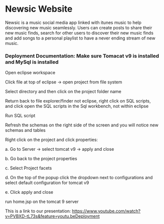 # Newsic Website

Newsic is a music social media app linked with itunes music to help discovering new music seamlessly. 
Users can create posts to share their new music finds, search for other users to discover their new music 
finds and add songs to a personal playlist to have a never ending stream of new music.

### Deployment Documentation: Make sure Tomacat v9 is installed and MySql is installed

Open eclipse workspace

Click file at top of eclipse -> open project from file system

Select directory and then click on the project folder name

Return back to file explorer/finder not eclipse, right click on SQL scripts, and click open the SQL scripts in the Sql workbench, not within eclipse

Run SQL script

Refresh the schemas on the right side of the screen and you will notice new schemas and tables

Right click on the project and click properties:

  a. Go to Server -> select tomcat v9 -> apply and close 
  
  b. Go back to the project properties 
  
  c. Select Project facets 
  
  d. On the top of the popup click the dropdown next to configurations and select default configuration for tomcat v9 
  
  e. Click apply and close


run home.jsp on the tomcat 9 server

This is a link to our presentation: https://www.youtube.com/watch?v=PVBXD-tL73s&feature=youtu.beDeployment
